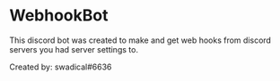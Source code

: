 # WebhookBot
This discord bot was created to make and get web hooks from discord servers you had server settings to.

Created by: swadical#6636
